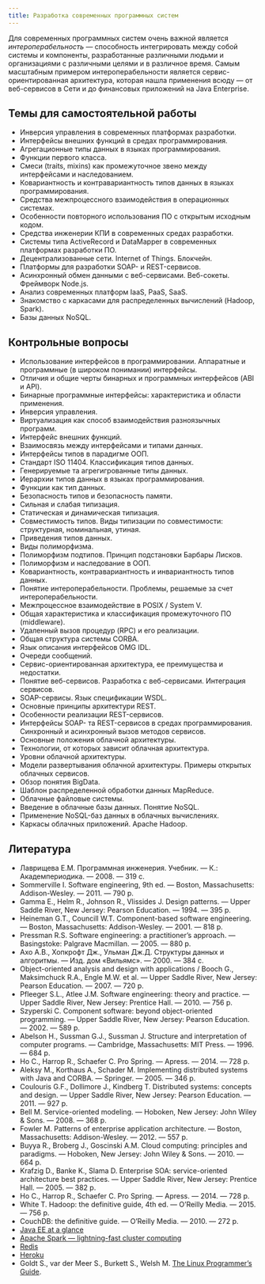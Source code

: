 ```yaml
---
title: Разработка современных программных систем
---
```


Для современных программных систем очень важной является *интероперабельность* — способность интегрировать между собой 
системы и компоненты, разработанные различными людьми и организациями с различными целями и в различное время.
Самым масштабным примером интероперабельности является сервис-ориентированная архитектура,
которая нашла применения всюду — от веб-сервисов в Сети и до финансовых приложений на Java Enterprise.

<!--list-->

## Темы для самостоятельной работы

  * Инверсия управления в современных платформах разработки.
  * Интерфейсы внешних функций в средах программирования.
  * Агрегационные типы данных в языках программирования.
  * Функции первого класса.
  * Смеси (traits, mixins) как промежуточное звено между интерфейсами и наследованием.
  * Ковариантность и контравариантность типов данных в языках программирования.
  * Средства межпроцессного взаимодействия в операционных системах.
  * Особенности повторного использования ПО с открытым исходным кодом.
  * Средства инженерии КПИ в современных средах разработки.
  * Системы типа ActiveRecord и DataMapper в современных платформах разработки ПО.
  * Децентрализованные сети. Internet of Things. Блокчейн.
  * Платформы для разработки SOAP- и REST-сервисов.
  * Асинхронный обмен данными с веб-сервисами. Веб-сокеты. Фреймворк Node.js.
  * Анализ современных платформ IaaS, PaaS, SaaS.
  * Знакомство с каркасами для распределенных вычислений (Hadoop, Spark).
  * Базы данных NoSQL.

## Контрольные вопросы

  * Использование интерфейсов в программировании. Аппаратные и программные (в широком понимании) интерфейсы.
  * Отличия и общие черты бинарных и программных интерфейсов (ABI и API).
  * Бинарные программные интерфейсы: характеристика и области применения.
  * Инверсия управления.
  * Виртуализация как способ взаимодействия разноязычных программ.
  * Интерфейс внешних функций.
  * Взаимосвязь между интерфейсами и типами данных.
  * Интерфейсы типов в парадигме ООП.
  * Стандарт ISO 11404. Классификация типов данных.
  * Генерируемые та агрегигрованные типы данных.
  * Иерархии типов данных в языках программирования.
  * Функции как тип данных.
  * Безопасность типов и безопасность памяти.
  * Сильная и слабая типизация.
  * Статическая и динамическая типизация.
  * Совместимость типов. Виды типизации по совместимости: структурная, номинальная, утиная.
  * Приведения типов данных.
  * Виды полиморфизма.
  * Полиморфизм подтипов. Принцип подстановки Барбары Лисков.
  * Полиморфизм и наследование в ООП.
  * Ковариантность, контравариантность и инвариантность типов данных.
  * Понятие интероперабельности. Проблемы, решаемые за счет интероперабельности.
  * Межпроцессное взаимодействие в POSIX / System V.
  * Общая характеристика и классификация промежуточного ПО (middleware).
  * Удаленный вызов процедур (RPC) и его реализации.
  * Общая структура системы CORBA.
  * Язык описания интерфейсов OMG IDL.
  * Очереди сообщений.
  * Сервис-ориентированная архитектура, ее преимущества и недостатки.
  * Понятие веб-сервисов. Разработка с веб-сервисами. Интеграция сервисов.
  * SOAP-сервисы. Язык спецификации WSDL.
  * Основные принципы архитектури REST.
  * Особенности реализации REST-сервисов.
  * Интерфейсы SOAP- та REST-сервисов в средах программирования. Синхронный и асинхронный вызов методов сервисов.
  * Основные положения облачной архитектуры.
  * Технологии, от которых зависит облачная архитектура.
  * Уровни облачной архитектуры.
  * Модели развертывания облачной архитектуры. Примеры открытых облачных сервисов.
  * Обзор понятия BigData.
  * Шаблон распределенной обработки данных MapReduce.
  * Облачные файловые системы.
  * Введение в облачные базы данных. Понятие NoSQL.
  * Применение NoSQL-баз данных в облачных вычислениях.
  * Каркасы облачных приложений. Apache Hadoop.

## Литература

  * Лаврищева Е.М. Программная инженерия. Учебник. — К.: Академпериодика. — 2008. — 319 с.
  * Sommerville I. Software engineering, 9th ed. — Boston, Massachusetts: Addison-Wesley. — 2011. — 790 p.
  * Gamma E., Helm R., Johnson R., Vlissides J. Design patterns. — Upper Saddle River, New Jersey: Pearson Education. — 1994. — 395 p.
  * Heineman G.T., Councill W.T. Component-based software engineering. — Boston, Massachusetts: Addison-Wesley. — 2001. — 818 p.
  * Pressman R.S. Software engineering: a practitioner’s approach. — Basingstoke: Palgrave Macmillan. — 2005. — 880 p.
  * Ахо А.В., Хопкрофт Дж., Ульман Дж.Д. Структуры данных и алгоритмы. — Изд. дом «Вильямс». — 2000. — 384 с.
  * Object-oriented analysis and design with applications / Booch G., Maksimchuck R.A., Engle M.W. et al. — Upper Saddle River, New Jersey: Pearson Education. — 2007. — 720 p.
  * Pfleeger S.L., Atlee J.M. Software engineering: theory and practice. — Upper Saddle River, New Jersey: Prentice Hall. — 2010. — 756 p.
  * Szyperski C. Component software: beyond object-oriented programming. — Upper Saddle River, New Jersey: Pearson Education. — 2002. — 589 p.
  * Abelson H., Sussman G.J., Sussman J. Structure and interpretation of computer programs. — Cambridge, Massachusetts: MIT Press. — 1996. — 684 p.
  * Ho C., Harrop R., Schaefer C. Pro Spring. — Apress. — 2014. — 728 p.
  * Aleksy M., Korthaus A., Schader M. Implementing distributed systems with Java and CORBA. — Springer. — 2005. — 346 p.
  * Coulouris G.F., Dollimore J., Kindberg T. Distributed systems: concepts and design. — Upper Saddle River, New Jersey: Pearson Education. — 2011. — 927 p.
  * Bell M. Service-oriented modeling. — Hoboken, New Jersey: John Wiley & Sons. — 2008. — 368 p.
  * Fowler M. Patterns of enterprise application architecture. — Boston, Massachusetts: Addison-Wesley. — 2012. — 557 p.
  * Buyya R., Broberg J., Goscinski A.M. Cloud computing: principles and paradigms. — Hoboken, New Jersey: John Wiley & Sons. — 2010. — 664 p.
  * Krafzig D., Banke K., Slama D. Enterprise SOA: service-oriented architecture best practices. — Upper Saddle River, New Jersey: Prentice Hall. — 2005. — 382 p.
  * Ho C., Harrop R., Schaefer C. Pro Spring. — Apress. — 2014. — 728 p.
  * White T. Hadoop: the definitive guide, 4th ed. — O’Reilly Media. — 2015. — 756 p.
  * CouchDB: the definitive guide. — O’Reilly Media. — 2010. — 272 p.
  * [Java EE at a glance][1]
  * [Apache Spark — lightning-fast cluster computing][2]
  * [Redis][3]
  * [Heroku][4]
  * Goldt S., var der Meer S., Burkett S., Welsh M. [The Linux Programmer’s Guide][5].

[1]: http://www.oracle.com/technetwork/java/javaee/overview/index.html
[2]: http://spark.apache.org/
[3]: http://redis.io/
[4]: https://www.heroku.com/
[5]: http://www.tldp.org/LDP/lpg/


